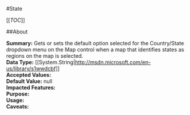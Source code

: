 #State

[[_TOC_]]

##About

**Summary:**  Gets or sets the default option selected for the Country/State dropdown menu on the Map control when a map that identifies states as regions on the map is selected.   
**Data Type:** [[System.String|http://msdn.microsoft.com/en-us/library/s1wwdcbf]]  
**Accepted Values:**   
**Default Value:** null  
**Impacted Features:**   
**Purpose:**   
**Usage:**   
**Caveats:**   

